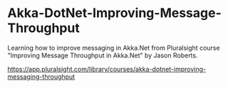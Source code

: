 # Akka-DotNet-Improving-Message-Throughput

Learning how to improve messaging in Akka.Net from Pluralsight course "Improving Message Throughput in Akka.Net" by Jason Roberts.

https://app.pluralsight.com/library/courses/akka-dotnet-improving-messaging-throughput
